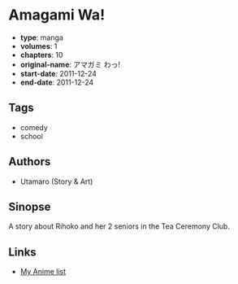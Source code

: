 # Amagami Wa!

-   **type**: manga
-   **volumes**: 1
-   **chapters**: 10
-   **original-name**: アマガミ わっ!
-   **start-date**: 2011-12-24
-   **end-date**: 2011-12-24

## Tags

-   comedy
-   school

## Authors

-   Utamaro (Story & Art)

## Sinopse

A story about Rihoko and her 2 seniors in the Tea Ceremony Club.

## Links

-   [My Anime list](https://myanimelist.net/manga/91090/Amagami_Wa)
